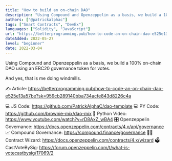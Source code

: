 ```yaml
---
title: "How to build an on-chain DAO"
description: "Using Compound and Openzeppelin as a basis, we build a 100% on-chain DAO using an ERC20 governance token for votes.  "
authors: ["@patrickalphac"]
tags: ["Smart Contracts", "DevEx"]
languages: ["Solidity", "JavaScript"]
url: "https://betterprogramming.pub/how-to-code-an-on-chain-dao-e525e13a57be"
dateAdded: 2022-05-27
level: "beginner"
date: 2022-03-04
---
```


Using Compound and Openzeppelin as a basis, we build a 100% on-chain DAO using an ERC20 governance token for votes. 

And yes, that is me doing windmills.

✍️ Article: https://betterprogramming.pub/how-to-code-an-on-chain-dao-e525e13a57be?sk=959cb289140bba734acfe843d8226c4a

💻 JS Code: https://github.com/PatrickAlphaC/dao-template
💻 PY Code: https://github.com/brownie-mix/dao-mix
🐍 Python Video: https://www.youtube.com/watch?v=rD8AxZ_wBA4
🎛 Openzeppelin Governance: https://docs.openzeppelin.com/contracts/4.x/api/governance
📈 Compound Governance: https://compound.finance/governance
🧙‍♀️ Contract Wizard: https://docs.openzeppelin.com/contracts/4.x/wizard
🗳 CastVoteBySig: https://forum.openzeppelin.com/t/what-is-votecastbysig/17069/2
